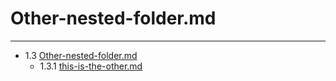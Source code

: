 # Other-nested-folder.md

--------------
- 1.3 [Other-nested-folder.md](https://github.com/joegreen88/bookworm/blob/master/project/pub/01-Subsection-With-Folder/Other-nested-folder.md) 
    - 1.3.1 [this-is-the-other.md](https://github.com/joegreen88/bookworm/blob/master/project/pub/01-Subsection-With-Folder/Other-nested-folder/this-is-the-other.md) 
